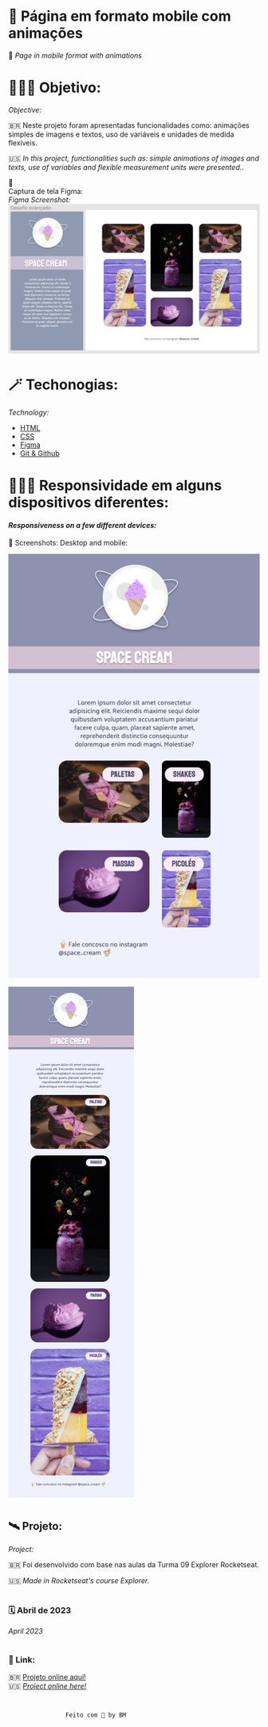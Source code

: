 # 🍦 Página em formato mobile com animações
🍨 _Page in mobile format with animations_

# 👩🏼‍🚀 Objetivo:
_Objective:_

🇧🇷 Neste projeto foram apresentadas funcionalidades como: animações simples de imagens e textos, uso de variáveis e unidades de medida flexíveis.


🇺🇸 _In this project, functionalities such as: simple animations of images and texts, use of variables and flexible measurement units were presented.._

📸 <br> 
 Captura de tela Figma:
<br>
 _Figma Screenshot:_
![](../images/figma.png)

# 🪄 Techonogias:
_Technology:_

- [HTML](../index.html)
- [CSS](../css.html)
- [Figma](https://www.figma.com/file/YIwVKGWUbkqe8p93g09wo7/Stage-03---Grid-com-anima%C3%A7%C3%B5es-(Copy)?node-id=0-1&t=5b1iAU6UPKPCu94U-0)
- [Git & Github](https://github.com/BiancaMos)


#
# 👩🏻‍💻 Responsividade em alguns dispositivos diferentes:
#### _Responsiveness on a few different devices:_ 

📸 Screenshots: Desktop and mobile:

![](../images/responsivo.png)

![](../images/desktop.png)

#
## 🛰 Projeto:
 _Project:_

🇧🇷 Foi desenvolvido com base nas aulas da Turma 09 Explorer Rocketseat.  

🇺🇸 _Made in Rocketseat's course Explorer._
#
### 🗓 Abril de 2023
 _April 2023_ 
#
 ### 🔗 Link: 
 🇧🇷 [Projeto online aqui!](http://127.0.0.1:5500/index.html)
 <br> 
 🇺🇸 [_Project online here!_](http://127.0.0.1:5500/index.html)

 #
                    Feito com 💜 by BM